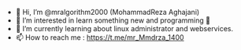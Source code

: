 - 👋 Hi, I’m @mralgorithm2000 (MohammadReza Aghajani)
- 👀 I’m interested in learn something new and programming 🙂
- 🌱 I’m currently learning about linux administrator and webservices.
- 📫 How to reach me : https://t.me/mr_Mmdrza_1400

<!---
mralgorithm2000/mralgorithm2000 is a ✨ special ✨ repository because its `README.md` (this file) appears on your GitHub profile.
You can click the Preview link to take a look at your changes.
--->
